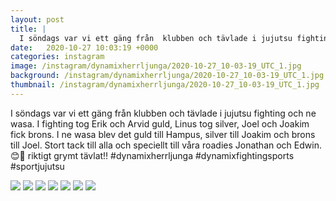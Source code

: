 ```yaml
---
layout: post
title: |
  I söndags var vi ett gäng från  klubben och tävlade i jujutsu fighting och ne wasa
date:   2020-10-27 10:03:19 +0000
categories: instagram
image: /instagram/dynamixherrljunga/2020-10-27_10-03-19_UTC_1.jpg
background: /instagram/dynamixherrljunga/2020-10-27_10-03-19_UTC_1.jpg
thumbnail: /instagram/dynamixherrljunga/2020-10-27_10-03-19_UTC_1.jpg
---
```

I söndags var vi ett gäng från  klubben och tävlade i jujutsu fighting och ne wasa. I fighting tog Erik och Arvid guld, Linus tog silver, Joel och Joakim fick brons. I ne wasa blev det guld till Hampus, silver till Joakim och brons till Joel. Stort tack till alla och speciellt till våra roadies Jonathan och Edwin. 😊💪 riktigt grymt tävlat!! #dynamixherrljunga #dynamixfightingsports #sportjujutsu



<img src='/www-dynamix-herrljunga/instagram/dynamixherrljunga/2020-10-27_10-03-19_UTC_1.jpg' class='img-fluid' />


<img src='/www-dynamix-herrljunga/instagram/dynamixherrljunga/2020-10-27_10-03-19_UTC_2.jpg' class='img-fluid' />


<img src='/www-dynamix-herrljunga/instagram/dynamixherrljunga/2020-10-27_10-03-19_UTC_3.jpg' class='img-fluid' />


<img src='/www-dynamix-herrljunga/instagram/dynamixherrljunga/2020-10-27_10-03-19_UTC_4.jpg' class='img-fluid' />


<img src='/www-dynamix-herrljunga/instagram/dynamixherrljunga/2020-10-27_10-03-19_UTC_5.jpg' class='img-fluid' />


<img src='/www-dynamix-herrljunga/instagram/dynamixherrljunga/2020-10-27_10-03-19_UTC_6.jpg' class='img-fluid' />


<img src='/www-dynamix-herrljunga/instagram/dynamixherrljunga/2020-10-27_10-03-19_UTC_7.jpg' class='img-fluid' />
